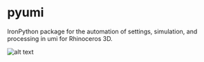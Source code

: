 # pyumi
IronPython package for the automation of settings, simulation, and processing in umi for Rhinoceros 3D.  

![alt text][logo]

[logo]: https://github.com/jamiefarrell/pyumi/blob/master/pyumi.png
